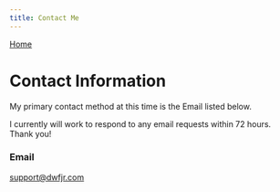 ```yaml
---
title: Contact Me
---
```


[Home](../)

# Contact Information

My primary contact method at this time is the Email listed below.

I currently will work to respond to any email requests within 72 hours.\
Thank you!

### Email
[support@dwfjr.com](mailto:support@dwfjr.com)
